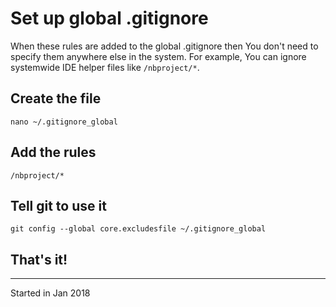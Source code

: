 # Set up  global .gitignore
When these rules are added to the global .gitignore then You don't need to 
specify them anywhere else in the system. For example, You can ignore systemwide 
 IDE helper files like `/nbproject/*`.

## Create the file
`nano ~/.gitignore_global`

## Add the rules
`/nbproject/*`

## Tell git to use it
`git config --global core.excludesfile ~/.gitignore_global`

## That's it!

---------------------------------

Started in Jan 2018
